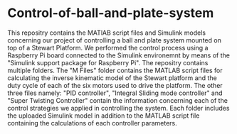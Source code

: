 # Control-of-ball-and-plate-system
This repositry contains the MATlAB script files and Simulink models concerning our project of controlling a ball and plate system mounted
on top of a Stewart Platform. We performed the control process using a Raspberry Pi board connected to the Simulink environemnt by means of the "Simulink support package for Raspberry Pi". 
The repositry contains multiple folders. The "M Files" folder contains the MATLAB script files for calculating the inverse kinematic model of the Stewart
platform and the duty cycle of each of the six motors used to drive the platform.
The other three files namely: "PID controller", "Integral Sliding mode controller" and "Super Twisting Controller" contain the information concerning each of
the control strategies we applied in controlling the system. Each folder includes the uploaded Simulink model in addition to the MATLAB script file containing the calculations of each controller parameters.
